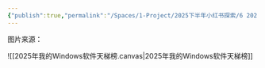 ```yaml
---
{"publish":true,"permalink":"/Spaces/1-Project/2025下半年小红书探索/6 2025我的Windows软件天梯榜.md","created":"2025-07-15","modified":"2025-07-15","published":"2025-07-21T01:11:03.064+08:00","cssclasses":""}
---
```



图片来源：

![[2025年我的Windows软件天梯榜.canvas|2025年我的Windows软件天梯榜]]
